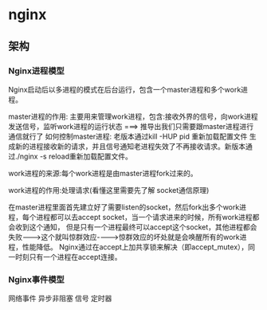 # nginx

## 架构

### Nginx进程模型
Nginx启动后以多进程的模式在后台运行，包含一个master进程和多个work进程。

master进程的作用: 主要用来管理work进程，包含:接收外界的信号，向work进程发送信号，监听work进程的运行状态 ===> 推导出我们只需要跟master进程进行通信就行了
如何控制master进程: 老版本通过kill -HUP pid 重新加载配置文件 生成新的进程接收新的请求，并且信号通知老进程失效了不再接收请求。新版本通过./nginx -s reload重新加载配置文件。

work进程的来源:每个work进程是由master进程fork过来的。 

work进程的作用:处理请求(看懂这里需要先了解 socket通信原理)

在master进程里面首先建立好了需要listen的socket，然后fork出多个work进程，每个进程都可以去accept socket，当一个请求进来的时候，所有work进程都会收到这个通知，
但是只有一个进程最终可以accept这个socket，其他进程都会失败--->这个就叫惊群效应---->惊群效应的坏处就是会唤醒所有的work进程，性能降低。
 Nginx通过在accept上加共享锁来解决（即accept_mutex），同一时刻只有一个进程在accept连接。

### Nginx事件模型
网络事件 异步非阻塞
信号
定时器